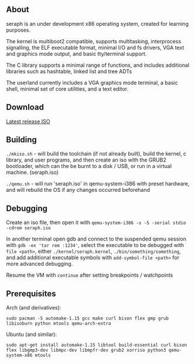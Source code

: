 ## About
seraph is an under development x86 operating system, created for learning purposes.

The kernel is multiboot2 compatible, supports multitasking, interprocess signalling, the ELF executable format, minimal I/O and fs drivers, VGA text and graphics mode output, and basic tty/terminal support.

The C library supports a minimal range of functions, and includes additional libraries such as hashtable, linked list and tree ADTs

The userland currently includes a VGA graphics mode terminal, a basic shell, minimal set of core utilities, and a text editor.

## Download
[Latest release ISO](https://github.com/gk9339/seraph/releases/latest/download/seraph.iso)

## Building
`./mkiso.sh` - will build the toolchain (if not already built), build the kernel, c library, and user programs, and then create an iso with the GRUB2 bootloader, which can the be burnt to a disk / USB, or run in a virtual machine. (seraph.iso)

`./qemu.sh` - will run 'seraph.iso' in qemu-system-i386 with preset hardware, and will rebuild the OS if any changes occurred beforehand

## Debugging
Create an iso file, then open it with `qemu-system-i386 -s -S -serial stdio -cdrom seraph.iso`

In another terminal open gdb and connect to the suspended qemu session with `gdb -ex 'tar rem :1234'`, select the executable to be debugged with `file <path>`, either `./kernel/seraph.kernel`, `./bin/something/something`, and add additional executable symbols with `add-symbol-file <path>` for more advanced debugging.

Resume the VM with `continue` after setting breakpoints / watchpoints

## Prerequisites
Arch (and derivatives):

`sudo pacman -S automake-1.15 gcc make curl bison flex gmp grub libisoburn python mtools qemu-arch-extra`

Ubuntu (and similar):

`sudo apt-get install automake-1.15 libtool build-essential curl bison flex libgmp3-dev libmpc-dev libmpfr-dev grub2 xorriso python3 qemu-system-x86 mtools`
